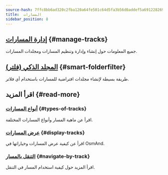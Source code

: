 ```yaml
---
source-hash: 7ffc8bb6ad320c2fba120a64fe501c64d5fa3b56d0addef5a691228269465d64
title:  المسارات
sidebar_position: 8
---
```


## [إدارة المسارات](./manage-tracks.md) {#manage-tracks}

جميع المعلومات حول إنشاء وإدارة وتنظيم المسارات ومجلدات المسارات.

## [المجلد الذكي (فلتر)](./smart-folder.md) {#smart-folderfilter}

طريقة بسيطة لإنشاء مجلدات افتراضية للمسارات باستخدام أي فلاتر.

## اقرأ المزيد {#read-more}

### [أنواع المسارات](../../map/tracks/index.md#types-of-tracks) {#types-of-tracks}

اقرأ عن ماهية المسار وأنواع المسارات المختلفة.

### [عرض المسارات](../../map/tracks/index.md#display-tracks) {#display-tracks}

اقرأ عن كيفية عرض المسارات وخياراتها في OsmAnd.

### [التنقل بالمسار](../../navigation/setup/gpx-navigation.md) {#navigate-by-track}

اقرأ المزيد حول كيفية استخدام المسار في التنقل.